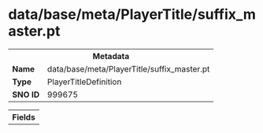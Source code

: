 <h1>data/base/meta/PlayerTitle/suffix_master.pt</h1><table><tr><th colspan="100%">Metadata</th></tr><tr><td><b>Name</b></td><td>data/base/meta/PlayerTitle/suffix_master.pt</td></tr><tr><td><b>Type</b></td><td>PlayerTitleDefinition</td></tr><tr><td><b>SNO ID</b></td><td>999675</td></tr></table>

<table><tr><th colspan="100%">Fields</th></tr></table>

